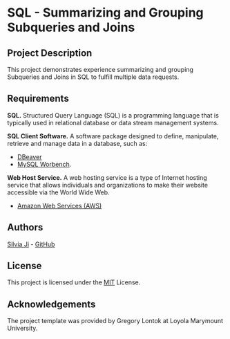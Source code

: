 # SQL - Summarizing and Grouping Subqueries and Joins

## Project Description

This project demonstrates experience summarizing and grouping Subqueries and Joins in SQL to fulfill multiple data requests.

## Requirements

**SQL.** Structured Query Language (SQL) is a programming language that is typically used in relational database or data stream management systems.

**SQL Client Software.** A software package designed to define, manipulate, retrieve and manage data in a database, such as:
- [DBeaver](https://dbeaver.io/)
- [MySQL Worbench](https://www.mysql.com/products/workbench/).

**Web Host Service.** A web hosting service is a type of Internet hosting service that allows individuals and organizations to make their website accessible via the World Wide Web.
- [Amazon Web Services (AWS)](https://aws.amazon.com/)

## Authors

[Silvia Ji](https://www.linkedin.com/in/silviaji/) - [GitHub](github.com/jisilvia)

## License
This project is licensed under the [MIT](https://choosealicense.com/licenses/mit/) License.

## Acknowledgements

The project template was provided by Gregory Lontok at Loyola Marymount University.
